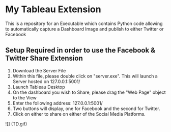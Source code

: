# My Tableau Extension

This is a repository for an Executable which contains Python code allowing to automatically capture a Dashboard Image and publish to either
Twitter or Facebook


## Setup Required in order to use the Facebook & Twitter Share Extension

1. Download the Server File
2. Within this file, please double click on "server.exe". This will launch a Server hosted on 127.0.0.1:5001/
3. Launch Tableau Desktop
4. On the dashboard you wish to Share, please drag the "Web Page" object to the View
5. Enter the following address: 127.0.0.1:5001/
6. Two buttons will display, one for Facebook and the second for Twitter.
7. Click on either to share on either of the Social Media Platforms.

![] (TD.gif)
